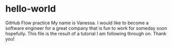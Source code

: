 # hello-world
GitHub Flow practice
My name is Vanessa.
I would like to become a software engineer for a great company that is fun to work for someday soon hopefully.
This file is the result of a tutorial I am following through on.
Thank you!
